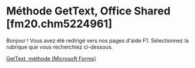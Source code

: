 
# Méthode GetText, Office Shared [fm20.chm5224961]

Bonjour ! Vous avez été redirigé vers nos pages d'aide F1. Sélectionnez la rubrique que vous recherchiez ci-dessous.

[GetText, méthode (Microsoft Forms)](http://msdn.microsoft.com/library/7d714405-4d3e-23e3-cedb-8a6a7fd07269%28Office.15%29.aspx)
